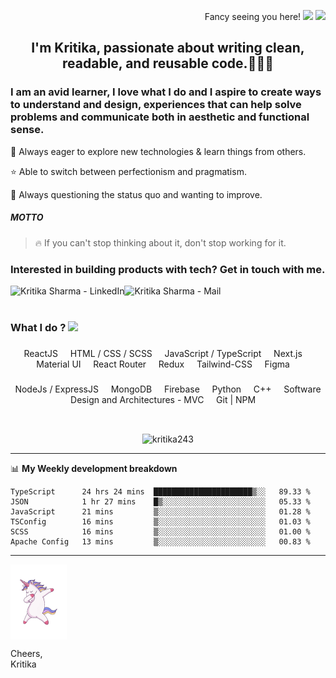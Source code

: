 <!--### Hi there 👋 

<!--
**kritika243/kritika243** is a ✨ _special_ ✨ repository because its `README.md` (this file) appears on your GitHub profile.

Here are some ideas to get you started:

- 🔭 I’m currently working on ...
- 🌱 I’m currently learning ...
- 👯 I’m looking to collaborate on ...
- 🤔 I’m looking for help with ...
- 💬 Ask me about ...
- 📫 How to reach me: ... <img src="https://raw.githubusercontent.com/ABSphreak/ABSphreak/master/gifs/Hi.gif" width="30px">
- 😄 Pronouns: ...
- ⚡ Fun fact: ...
-->
<!-- # Namaste🙏 I am Kritika Sharma  -->
<!-- Fancy seeing you here! <img src="https://raw.githubusercontent.com/aemmadi/aemmadi/master/wave.gif" width="30px">
![visitors](https://visitor-badge.glitch.me/badge?page_id=kritika243)
 -->
<!-- <img src="https://rishavanand.github.io/static/images/greetings.gif" align="center" style="width: 60%, height: 300px" />
</br>
 -->
<!-- <p>
 <img align="left" src="https://rishavanand.github.io/static/images/greetings.gif"/>
 </p>
  -->


<p align="right">
 Fancy seeing you here! <img src="https://raw.githubusercontent.com/aemmadi/aemmadi/master/wave.gif" width="30px">
<img src="https://komarev.com/ghpvc/?username=kritika243&style=plastic&label=Views"/>
<!-- <img src="https://badges.pufler.dev/visits/kritika243/kritika243?color=black&logo=github" /> -->
</p>
  

## <p align='center'>I'm Kritika, passionate about writing clean, readable, and reusable code.👩🏻‍💻</p>
### <p> I am an avid learner, I love what I do and I aspire to create ways to understand and design, experiences that can help solve problems and communicate both in aesthetic and functional sense.</p>

🎯 Always eager to explore new technologies & learn things from others.

⭐ Able to switch between perfectionism and pragmatism.

🙌 Always questioning the status quo and wanting to improve.


<!-- Fancy seeing you here! <img src="https://raw.githubusercontent.com/aemmadi/aemmadi/master/wave.gif" width="30px">
![visitors](https://visitor-badge.glitch.me/badge?page_id=kritika243) -->

##### MOTTO

> 🔥 If you can't stop thinking about it, don't stop working for it.

### <p>Interested in building products with tech? Get in touch with me.</p>
<a href="https://linkedin.com/in/kritika243">
  <img align="left" alt="Kritika Sharma - LinkedIn" src="https://img.shields.io/badge/LinkedIn-0077B5?style=for-the-badge&logo=linkedin&logoColor=white"/>
</a>
<a href="mailto:24kritiksharma24@gmail.com">
  <img align="left" alt="Kritika Sharma - Mail" src="https://img.shields.io/badge/Gmail-D14836?style=for-the-badge&logo=gmail&logoColor=white"/>
</a>
<br/>
<br/> 

<h3> What I do ? <img src = "https://media2.giphy.com/media/QssGEmpkyEOhBCb7e1/giphy.gif?cid=ecf05e47a0n3gi1bfqntqmob8g9aid1oyj2wr3ds3mg700bl&rid=giphy.gif" width = 32px> </h3>
 
###
<p align="center"> 
ReactJS &nbsp; &nbsp;
HTML / CSS / SCSS &nbsp; &nbsp;
JavaScript / TypeScript &nbsp; &nbsp;
Next.js &nbsp; &nbsp;
Material UI &nbsp; &nbsp;
React Router &nbsp; &nbsp;
Redux &nbsp; &nbsp;
Tailwind-CSS &nbsp; &nbsp;
Figma &nbsp; &nbsp;
 </p>
 
###
 <p align="center"> 
NodeJs / ExpressJS &nbsp; &nbsp;
MongoDB &nbsp; &nbsp;
Firebase &nbsp; &nbsp;
Python &nbsp; &nbsp;
C++ &nbsp; &nbsp;
Software Design and Architectures - MVC &nbsp; &nbsp;
Git | NPM &nbsp; &nbsp;
 </p>
 
 <br/>

<p align='center'><img align="center" src="https://github-readme-stats.vercel.app/api/top-langs?username=kritika243&show_icons=true&locale=en&layout=compact" alt="kritika243" /></p>



---


📊 **My Weekly development breakdown**
<!--START_SECTION:waka-->

```text
TypeScript      24 hrs 24 mins  ██████████████████████▒░░   89.33 %
JSON            1 hr 27 mins    █▒░░░░░░░░░░░░░░░░░░░░░░░   05.33 %
JavaScript      21 mins         ▒░░░░░░░░░░░░░░░░░░░░░░░░   01.28 %
TSConfig        16 mins         ▒░░░░░░░░░░░░░░░░░░░░░░░░   01.03 %
SCSS            16 mins         ▒░░░░░░░░░░░░░░░░░░░░░░░░   01.00 %
Apache Config   13 mins         ▒░░░░░░░░░░░░░░░░░░░░░░░░   00.83 %
```

<!--END_SECTION:waka-->

-------
<img src="https://raw.githubusercontent.com/jankee31/jankee31/master/intro.gif" width="90px" align="center">

Cheers,  
Kritika



